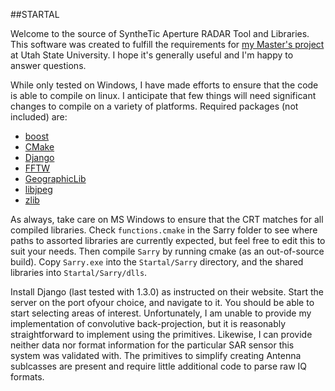 ##STARTAL

Welcome to the source of SyntheTic Aperture RADAR Tool and Libraries.  This software was created to fulfill the requirements for [my Master's project](http://digitalcommons.usu.edu/gradreports/112/) at Utah State University.  I hope it's generally useful and I'm happy to answer questions.

While only tested on Windows, I have made efforts to ensure that the code is able to compile on linux.  I anticipate that few things will need significant changes to compile on a variety of platforms.
Required packages (not included) are:
 * [boost](boost.org)
 * [CMake](cmake.org)
 * [Django](https://www.djangoproject.com/)
 * [FFTW](http://fftw.org)
 * [GeographicLib](http://geographiclib.sourceforge.net/) 
 * [libjpeg](http://libjpeg.sourceforge.net/)
 * [zlib](http://www.zlib.net/)

As always, take care on MS Windows to ensure that the CRT matches for all compiled libraries.  Check `functions.cmake` in the Sarry folder to see where paths to assorted libraries are currently expected, but feel free to edit this to suit your needs.  Then compile `Sarry` by running cmake (as an out-of-source build).  Copy `Sarry.exe` into the `Startal/Sarry` directory, and the shared libraries into `Startal/Sarry/dlls`.

Install Django (last tested with 1.3.0) as instructed on their website.  Start the server on the port ofyour choice, and navigate to it.  You should be able to start selecting areas of interest.  Unfortunately, I am unable to provide my implementation of convolutive back-projection, but it is reasonably straightforward to implement using the primitives.  Likewise, I can provide neither data nor
format information for the particular SAR sensor this system was validated with.  The primitives to simplify creating Antenna sublcasses are present and require little additional code to parse raw IQ formats.
